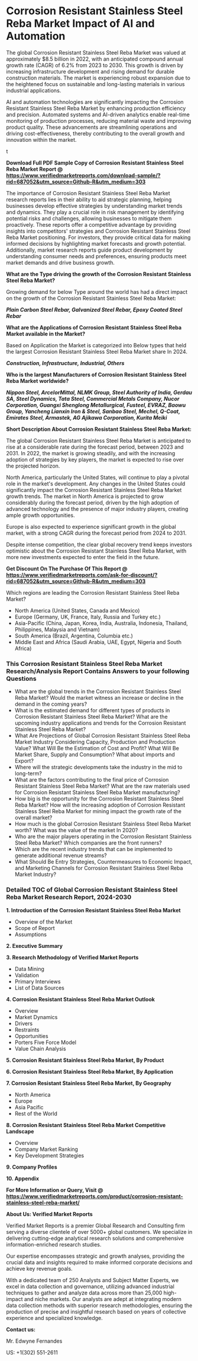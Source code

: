 <meta name="title" content="Global Corrosion Resistant Stainless Steel Reba Market Impact of AI and Automation"><meta name="description" content="The global Corrosion Resistant Stainless Steel Reba Market was valued at approximately $8.5 billion in 2022, with an anticipated compound annual growth rate (CAGR) of "><meta name="title" content="Corrosion Resistant Stainless Steel Reba Market Size, Share, Scope, Trends, Growth, Opportunities, Analysis, Forecast"><h1>Corrosion Resistant Stainless Steel Reba Market Impact of AI and Automation</h1><p>The global Corrosion Resistant Stainless Steel Reba Market was valued at approximately $8.5 billion in 2022, with an anticipated compound annual growth rate (CAGR) of 6.2% from 2023 to 2030. This growth is driven by increasing infrastructure development and rising demand for durable construction materials. The market is experiencing robust expansion due to the heightened focus on sustainable and long-lasting materials in various industrial applications.</p><p>AI and automation technologies are significantly impacting the Corrosion Resistant Stainless Steel Reba Market by enhancing production efficiency and precision. Automated systems and AI-driven analytics enable real-time monitoring of production processes, reducing material waste and improving product quality. These advancements are streamlining operations and driving cost-effectiveness, thereby contributing to the overall growth and innovation within the market.</p>t</p><p id="" class=""><strong>Download Full PDF Sample Copy of Corrosion Resistant Stainless Steel Reba Market Report @ <a href="https://www.verifiedmarketreports.com/download-sample/?rid=687052&utm_source=Github-R&utm_medium=303" target="_blank">https://www.verifiedmarketreports.com/download-sample/?rid=687052&utm_source=Github-R&utm_medium=303</a></strong></p><p>The importance of&nbsp;Corrosion Resistant Stainless Steel Reba Market research reports lies in their ability to aid strategic planning, helping businesses develop effective strategies by understanding market trends and dynamics. They play a crucial role in risk management by identifying potential risks and challenges, allowing businesses to mitigate them proactively. These reports offer a competitive advantage by providing insights into competitors' strategies and Corrosion Resistant Stainless Steel Reba Market positioning. For investors, they provide critical data for making informed decisions by highlighting market forecasts and growth potential. Additionally, market research reports guide product development by understanding consumer needs and preferences, ensuring products meet market demands and drive business growth.</p><p><strong>What are the&nbsp;Type driving the growth of the Corrosion Resistant Stainless Steel Reba Market?</strong></p><p id="" class="">Growing demand for below Type around the world has had a direct impact on the growth of the Corrosion Resistant Stainless Steel Reba Market:</p><em><strong>Plain Carbon Steel Rebar, Galvanized Steel Rebar, Epoxy Coated Steel Rebar</strong></em></p><strong>What are the&nbsp;Applications&nbsp;of Corrosion Resistant Stainless Steel Reba Market available in the Market?</strong></p><p id="" class="">Based on Application the Market is categorized into Below types that held the largest Corrosion Resistant Stainless Steel Reba Market share In 2024.</p><em><strong>Construction, Infrastructure, Industrial, Others</strong></em></p><strong>Who is the largest Manufacturers of Corrosion Resistant Stainless Steel Reba Market worldwide?</strong></p><p><em><strong>Nippon Steel, ArcelorMittal, NLMK Group, Steel Authority of India, Gerdau SA, Steel Dynamics, Tata Steel, Commercial Metals Company, Nucor Corporation, Guangxi Shenglong Metallurgical, Fusteel, EVRAZ, Baowu Group, Yancheng Lianxin Iron & Steel, Sanbao Steel, Mechel, Q-Coat, Emirates Steel, Armastek, AG Ajikawa Corporation, Kurita Meiki</strong></em></p><p id="" class=""><strong>Short Description About Corrosion Resistant Stainless Steel Reba Market:</strong></p><p>The global Corrosion Resistant Stainless Steel Reba Market is anticipated to rise at a considerable rate during the forecast period, between 2023 and 2031. In 2022, the market is growing steadily, and with the increasing adoption of strategies by key players, the market is expected to rise over the projected horizon.</p><p>North America, particularly the United States, will continue to play a pivotal role in the market's development. Any changes in the United States could significantly impact the Corrosion Resistant Stainless Steel Reba Market growth trends. The market in North America is projected to grow considerably during the forecast period, driven by the high adoption of advanced technology and the presence of major industry players, creating ample growth opportunities.</p><p>Europe is also expected to experience significant growth in the global market, with a strong CAGR during the forecast period from 2024 to 2031.</p><p>Despite intense competition, the clear global recovery trend keeps investors optimistic about the Corrosion Resistant Stainless Steel Reba Market, with more new investments expected to enter the field in the future.</p><p id="" class=""><strong>Get Discount On The Purchase Of This Report @ <a href="https://www.verifiedmarketreports.com/ask-for-discount/?rid=687052&utm_source=Github-R&utm_medium=303" target="_blank">https://www.verifiedmarketreports.com/ask-for-discount/?rid=687052&utm_source=Github-R&utm_medium=303</a></strong></p>Which regions are leading the Corrosion Resistant Stainless Steel Reba Market?</p><ul><li>North America (United States, Canada and Mexico)</li><li>Europe (Germany, UK, France, Italy, Russia and Turkey etc.)</li><li>Asia-Pacific (China, Japan, Korea, India, Australia, Indonesia, Thailand, Philippines, Malaysia and Vietnam)</li><li>South America (Brazil, Argentina, Columbia etc.)</li><li>Middle East and Africa (Saudi Arabia, UAE, Egypt, Nigeria and South Africa)</li></ul><h3 id="" class="">This Corrosion Resistant Stainless Steel Reba Market Research/Analysis Report Contains Answers to your following Questions</h3><ul><li>What are the global trends in the Corrosion Resistant Stainless Steel Reba Market? Would the market witness an increase or decline in the demand in the coming years?</li><li>What is the estimated demand for different types of products in Corrosion Resistant Stainless Steel Reba Market? What are the upcoming industry applications and trends for the Corrosion Resistant Stainless Steel Reba Market?</li><li>What Are Projections of Global Corrosion Resistant Stainless Steel Reba Market Industry Considering Capacity, Production and Production Value? What Will Be the Estimation of Cost and Profit? What Will Be Market Share, Supply and Consumption? What about imports and Export?</li><li>Where will the strategic developments take the industry in the mid to long-term?</li><li>What are the factors contributing to the final price of Corrosion Resistant Stainless Steel Reba Market? What are the raw materials used for Corrosion Resistant Stainless Steel Reba Market manufacturing?</li><li>How big is the opportunity for the Corrosion Resistant Stainless Steel Reba Market? How will the increasing adoption of Corrosion Resistant Stainless Steel Reba Market for mining impact the growth rate of the overall market?</li><li>How much is the global Corrosion Resistant Stainless Steel Reba Market worth? What was the value of the market In 2020?</li><li>Who are the major players operating in the Corrosion Resistant Stainless Steel Reba Market? Which companies are the front runners?</li><li>Which are the recent industry trends that can be implemented to generate additional revenue streams?</li><li>What Should Be Entry Strategies, Countermeasures to Economic Impact, and Marketing Channels for Corrosion Resistant Stainless Steel Reba Market Industry?</li></ul><h3 id="" class="">Detailed TOC of Global Corrosion Resistant Stainless Steel Reba Market Research Report, 2024-2030</h3><p id="" class=""><strong>1. Introduction of the Corrosion Resistant Stainless Steel Reba Market</strong></p><ul><li>Overview of the Market</li><li>Scope of Report</li><li>Assumptions</li></ul><p id="" class=""><strong>2. Executive Summary</strong></p><p id="" class=""><strong>3. Research Methodology of Verified Market Reports</strong></p><ul><li>Data Mining</li><li>Validation</li><li>Primary Interviews</li><li>List of Data Sources</li></ul><p id="" class=""><strong>4. Corrosion Resistant Stainless Steel Reba Market Outlook</strong></p><ul><li>Overview</li><li>Market Dynamics</li><li>Drivers</li><li>Restraints</li><li>Opportunities</li><li>Porters Five Force Model</li><li>Value Chain Analysis</li></ul><p id="" class=""><strong>5. Corrosion Resistant Stainless Steel Reba Market, By Product</strong></p><p id="" class=""><strong>6. Corrosion Resistant Stainless Steel Reba Market, By Application</strong></p><p id="" class=""><strong>7. Corrosion Resistant Stainless Steel Reba Market, By Geography</strong></p><ul><li>North America</li><li>Europe</li><li>Asia Pacific</li><li>Rest of the World</li></ul><p id="" class=""><strong>8. Corrosion Resistant Stainless Steel Reba Market Competitive Landscape</strong></p><ul><li>Overview</li><li>Company Market Ranking</li><li>Key Development Strategies</li></ul><p id="" class=""><strong>9. Company Profiles</strong></p><p id="" class=""><strong>10. Appendix</strong></p><p id="" class=""><strong>For More Information or Query, Visit @ <a href="https://www.verifiedmarketreports.com/product/corrosion-resistant-stainless-steel-reba-market/" target="_blank">https://www.verifiedmarketreports.com/product/corrosion-resistant-stainless-steel-reba-market/</a></strong></p><p id="" class=""><strong>About Us: Verified Market Reports</strong></p><p id="" class="">Verified Market Reports is a premier Global Research and Consulting firm serving a diverse clientele of over 5000+ global customers. We specialize in delivering cutting-edge analytical research solutions and comprehensive information-enriched research studies.</p><p id="" class="">Our expertise encompasses strategic and growth analyses, providing the crucial data and insights required to make informed corporate decisions and achieve key revenue goals.</p><p id="" class="">With a dedicated team of 250 Analysts and Subject Matter Experts, we excel in data collection and governance, utilizing advanced industrial techniques to gather and analyze data across more than 25,000 high-impact and niche markets. Our analysts are adept at integrating modern data collection methods with superior research methodologies, ensuring the production of precise and insightful research based on years of collective experience and specialized knowledge.</p><p id="" class=""><strong>Contact us:</strong></p><p id="" class="">Mr. Edwyne Fernandes</p><p id="" class="">US: +1(302) 551-2611</p>